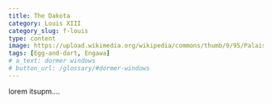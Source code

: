 ```yaml
---
title: The Dakota
category: Louis XIII
category_slug: f-louis
type: content
image: https://upload.wikimedia.org/wikipedia/commons/thumb/9/95/Palais_Luxembourg_Sunset_Edit.JPG/1024px-Palais_Luxembourg_Sunset_Edit.JPG
tags: [Egg-and-dart, Engawa]
# a_text: dormer windows
# button_url: /glossary/#dormer-windows
---
```


lorem itsupm....
